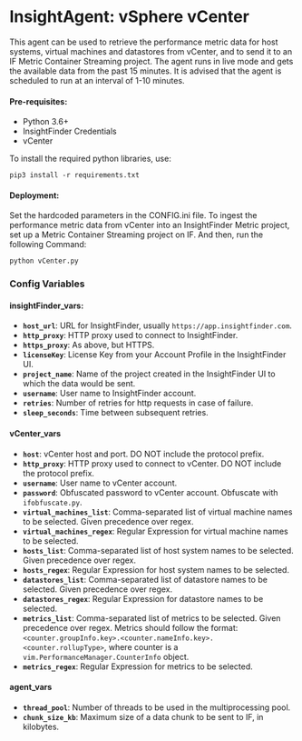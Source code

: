 # InsightAgent: vSphere vCenter

This agent can be used to retrieve the performance metric data for host systems, virtual machines and datastores from vCenter, and to send it to an IF Metric Container Streaming project. The agent runs in live mode and gets the available data from the past 15 minutes. It is advised that the agent is scheduled to run at an interval of 1-10 minutes.

#### Pre-requisites:

- Python 3.6+
- InsightFinder Credentials
- vCenter

To install the required python libraries, use:
```
pip3 install -r requirements.txt
```

#### Deployment:

Set the hardcoded parameters in the CONFIG.ini file. To ingest the performance metric data from vCenter into an InsightFinder Metric project, set up a Metric Container Streaming project on IF. And then, run the following Command:
```
python vCenter.py 
```

### Config Variables

#### insightFinder_vars:
* **`host_url`**: URL for InsightFinder, usually `https://app.insightfinder.com`.
* **`http_proxy`**: HTTP proxy used to connect to InsightFinder.
* **`https_proxy`**: As above, but HTTPS.
* **`licenseKey`**: License Key from your Account Profile in the InsightFinder UI.
* **`project_name`**: Name of the project created in the InsightFinder UI to which the data would be sent.
* **`username`**: User name to InsightFinder account.
* **`retries`**: Number of retries for http requests in case of failure.
* **`sleep_seconds`**: Time between subsequent retries.

#### vCenter_vars
* **`host`**: vCenter host and port. DO NOT include the protocol prefix.
* **`http_proxy`**: HTTP proxy used to connect to vCenter. DO NOT include the protocol prefix.
* **`username`**: User name to vCenter account.
* **`password`**: Obfuscated password to vCenter account. Obfuscate with `ifobfuscate.py`.
* **`virtual_machines_list`**: Comma-separated list of virtual machine names to be selected. Given precedence over regex.
* **`virtual_machines_regex`**: Regular Expression for virtual machine names to be selected.
* **`hosts_list`**: Comma-separated list of host system names to be selected. Given precedence over regex.
* **`hosts_regex`**: Regular Expression for host system names to be selected.
* **`datastores_list`**: Comma-separated list of datastore names to be selected. Given precedence over regex.
* **`datastores_regex`**: Regular Expression for datastore names to be selected.
* **`metrics_list`**: Comma-separated list of metrics to be selected. Given precedence over regex. Metrics should follow the format: `<counter.groupInfo.key>.<counter.nameInfo.key>.<counter.rollupType>`, where counter is a `vim.PerformanceManager.CounterInfo` object.
* **`metrics_regex`**: Regular Expression for metrics to be selected.

#### agent_vars
* **`thread_pool`**: Number of threads to be used in the multiprocessing pool.
* **`chunk_size_kb`**: Maximum size of a data chunk to be sent to IF, in kilobytes.